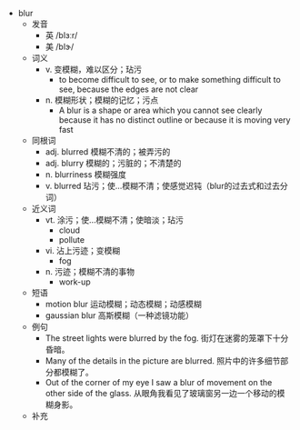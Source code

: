 - blur
  - 发音
    - 英 /blɜːr/
    - 美 /blɝ/
  - 词义
    - v. 变模糊，难以区分；玷污
      - to become difficult to see, or to make something difficult to see, because the edges are not clear
    - n. 模糊形状；模糊的记忆；污点
      - A blur is a shape or area which you cannot see clearly because it has no distinct outline or because it is moving very fast
  - 同根词
    - adj. blurred 模糊不清的；被弄污的
    - adj. blurry 模糊的；污脏的；不清楚的
    - n. blurriness 模糊强度
    - v. blurred 玷污；使…模糊不清；使感觉迟钝（blur的过去式和过去分词）
  - 近义词
    - vt. 涂污；使…模糊不清；使暗淡；玷污
      - cloud
      - pollute
    - vi. 沾上污迹；变模糊
      - fog
    - n. 污迹；模糊不清的事物
      - work-up
  - 短语
    - motion blur 运动模糊；动态模糊；动感模糊
    - gaussian blur 高斯模糊（一种滤镜功能）
  - 例句
    - The street lights were blurred by the fog. 街灯在迷雾的笼罩下十分昏暗。
    - Many of the details in the picture are blurred. 照片中的许多细节部分都模糊了。
    - Out of the corner of my eye I saw a blur of movement on the other side of the glass. 从眼角我看见了玻璃窗另一边一个移动的模糊身影。
  - 补充